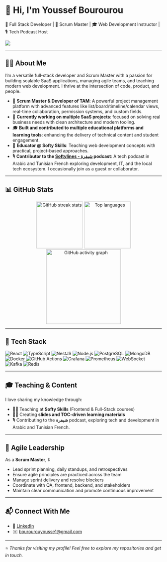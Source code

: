 # 👋 Hi, I'm Youssef Bourourou

🚀 Full Stack Developer | 🧠 Scrum Master | 🎓 Web Development Instructor | 🎙️ Tech Podcast Host

![](https://komarev.com/ghpvc/?username=youssefbrr&style=plastic)

---

## 🧑‍💻 About Me

I’m a versatile full-stack developer and Scrum Master with a passion for building scalable SaaS applications, managing agile teams, and teaching modern web development. I thrive at the intersection of code, product, and people.

- 💼 **Scrum Master & Developer of TAM**: A powerful project management platform with advanced features like list/board/timeline/calendar views, real-time collaboration, permission systems, and custom fields.
- 🧪 **Currently working on multiple SaaS projects**: focused on solving real business needs with clean architecture and modern tooling.
- 🎓 **Built and contributed to multiple educational platforms and learning tools**: enhancing the delivery of technical content and student engagement.
- 🧠 **Educator @ Softy Skills**: Teaching web development concepts with practical, project-based approaches.
- 🎙️ **Contributor to the [Softylines - شيفرة](https://www.youtube.com/playlist?list=PLdX5DBwz4kBUdeAyCcjoufDfcLI9oB5SC) podcast**: A tech podcast in Arabic and Tunisian French exploring development, IT, and the local tech ecosystem. I occasionally join as a guest or collaborator.

---

## 📊 GitHub Stats

<div align="center">
  <img src="https://streak-stats.demolab.com?user=youssefbrr&locale=en&mode=weekly&theme=onedark&hide_border=false&border_radius=5" height="150" alt="GitHub streak stats" />
  <img src="https://github-readme-stats.vercel.app/api/top-langs?username=youssefbrr&locale=en&hide_title=false&layout=compact&card_width=320&langs_count=5&theme=onedark&hide_border=false" height="150" alt="Top languages" />
  <img src="https://github-readme-activity-graph.vercel.app/graph?username=youssefbrr&theme=one-dark&radius=15&area=true&hide_border=false&hide_title=false" height="240" alt="GitHub activity graph" />
</div>

---

## 🧰 Tech Stack

![React](https://img.shields.io/badge/-React-61DAFB?logo=react&logoColor=white&style=flat-square)
![TypeScript](https://img.shields.io/badge/-TypeScript-3178C6?logo=typescript&logoColor=white&style=flat-square)
![NestJS](https://img.shields.io/badge/-NestJS-E0234E?logo=nestjs&logoColor=white&style=flat-square)
![Node.js](https://img.shields.io/badge/-Node.js-339933?logo=node.js&logoColor=white&style=flat-square)
![PostgreSQL](https://img.shields.io/badge/-PostgreSQL-4169E1?logo=postgresql&logoColor=white&style=flat-square)
![MongoDB](https://img.shields.io/badge/-MongoDB-47A248?logo=mongodb&logoColor=white&style=flat-square)
![Docker](https://img.shields.io/badge/-Docker-2496ED?logo=docker&logoColor=white&style=flat-square)
![GitHub Actions](https://img.shields.io/badge/-GitHub%20Actions-2088FF?logo=githubactions&logoColor=white&style=flat-square)
![Grafana](https://img.shields.io/badge/-Grafana-F46800?logo=grafana&logoColor=white&style=flat-square)
![Prometheus](https://img.shields.io/badge/-Prometheus-E6522C?logo=prometheus&logoColor=white&style=flat-square)
![WebSocket](https://img.shields.io/badge/-WebSocket-010101?logo=websocket&logoColor=white&style=flat-square)
![Kafka](https://img.shields.io/badge/-Kafka-231F20?logo=apachekafka&logoColor=white&style=flat-square)
![Redis](https://img.shields.io/badge/-Redis-DC382D?logo=redis&logoColor=white&style=flat-square)

---

## 🎓 Teaching & Content

I love sharing my knowledge through:

- 👨‍🏫 Teaching at **Softy Skills** (Frontend & Full-Stack courses)
- 🧑‍🏫 Creating **slides and TOC-driven learning materials**
- 🎙️ Contributing to the **شيفرة** podcast, exploring tech and development in Arabic and Tunisian French.

---

## 🧭 Agile Leadership

As a **Scrum Master**, I:
- Lead sprint planning, daily standups, and retrospectives
- Ensure agile principles are practiced across the team
- Manage sprint delivery and resolve blockers
- Coordinate with QA, frontend, backend, and stakeholders
- Maintain clear communication and promote continuous improvement

---

## 📬 Connect With Me

- 💼 [LinkedIn](https://www.linkedin.com/in/youssefbrr)
- ✉️ [bourourouyousse1@gmail.com](mailto:bourourouyoussef1@gmail.com)


---

⭐️ *Thanks for visiting my profile! Feel free to explore my repositories and get in touch.*
